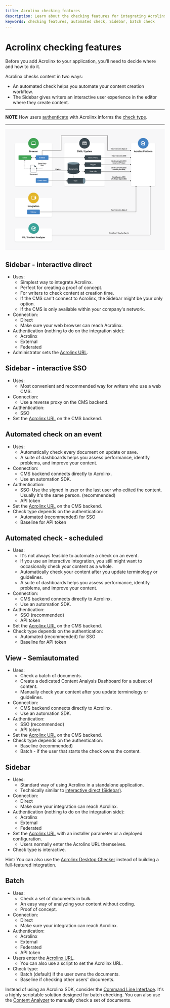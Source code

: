 ```yaml
---
title: Acrolinx checking features
description: Learn about the checking features for integrating Acrolinx.
keywords: checking features, automated check, Sidebar, batch check 
---
```


# Acrolinx checking features

Before you add Acrolinx to your application, you'll need to decide where and how to do it.

Acrolinx checks content in two ways:

* An automated check helps you automate your content creation workflow.
* The Sidebar gives writers an interactive user experience in the editor where they create content.

---
**NOTE**
How users [authenticate](configuration.md#Authentication) with Acrolinx informs the [check type](check-types.md).

---

![Overview of integration options](images/integration-types.png)

## Sidebar - interactive direct

* Uses:
    + Simplest way to integrate Acrolinx.
    + Perfect for creating a proof of concept.
    + For writers to check content at creation time.
    + If the CMS can't connect to Acrolinx, the Sidebar might be your only option.
    + If the CMS is only available within your company's network.
* Connection:
    + Direct
    + Make sure your web browser can reach Acrolinx.
* Authentication (nothing to do on the integration side):
    + Acrolinx
    + External
    + Federated
* Administrator sets the [Acrolinx URL](configuration.md#Acrolinx-URL).

## Sidebar - interactive SSO

* Uses:
    + Most convenient and recommended way for writers who use a web CMS.
* Connection:
    + Use a reverse proxy on the CMS backend.
* Authentication:
    + SSO
* Set the [Acrolinx URL](configuration.md#Acrolinx-URL) on the CMS backend.

## Automated check on an event

* Uses:
    + Automatically check every document on update or save.
    + A suite of dashboards helps you assess performance, identify problems, and improve your content.
* Connection:
    + CMS backend connects directly to Acrolinx.
    + Use an automation SDK.
* Authentication:
    + SSO: Use the signed in user or the last user who edited the content. Usually it's the same person. (recommended)
    + API token
* Set the [Acrolinx URL](configuration.md#Acrolinx-URL) on the CMS backend.
* Check type depends on the authentication:
    + Automated (recommended) for SSO
    + Baseline for API token

## Automated check - scheduled

* Uses:
    + It's not always feasible to automate a check on an event.
    + If you use an interactive integration, you still might want to occasionally check your content as a whole.
    + Automatically check your content after you update terminology or guidelines.
    + A suite of dashboards helps you assess performance, identify problems, and improve your content.
* Connection:
    + CMS backend connects directly to Acrolinx.
    + Use an automation SDK.
* Authentication:
    + SSO (recommended)
    + API token
* Set the [Acrolinx URL](configuration.md#Acrolinx-URL) on the CMS backend.
* Check type depends on the authentication:
    + Automated (recommended) for SSO
    + Baseline for API token

## View - Semiautomated

* Uses:
    + Check a batch of documents.
    + Create a dedicated Content Analysis Dashboard for a subset of content.
    + Manually check your content after you update terminology or guidelines.
* Connection:
    + CMS backend connects directly to Acrolinx.
    + Use an automation SDK.
* Authentication:
    + SSO (recommended)
    + API token
* Set the [Acrolinx URL](configuration.md#Acrolinx-URL) on the CMS backend.
* Check type depends on the authentication:
    + Baseline (recommended)
    + Batch - if the user that starts the check owns the content.

## Sidebar

* Uses:
    + Standard way of using Acrolinx in a standalone application.
    + Technically similar to [interactive direct (Sidebar)](#sidebar-interactive-direct).
* Connection:
    + Direct
    + Make sure your integration can reach Acrolinx.
* Authentication (nothing to do on the integration side):
    + Acrolinx
    + External
    + Federated
* Set the [Acrolinx URL](configuration.md#Acrolinx-URL) with an installer parameter or a deployed configuration.
    + Users normally enter the Acrolinx URL themselves.
* Check type is interactive.

Hint: You can also use the [Acrolinx Desktop Checker](https://support.acrolinx.com/hc/en-us/sections/20389701192978-Desktop-Checker) instead of building
a full-featured integration.

## Batch

* Uses:
    + Check a set of documents in bulk.
    + An easy way of analyzing your content without coding.
    + Proof of concept.
* Connection:
    + Direct
    + Make sure your integration can reach Acrolinx.
* Authentication:
    + Acrolinx
    + External
    + Federated
    + API token
* Users enter the [Acrolinx URL](configuration.md#Acrolinx-URL).
    + You can also use a script to set the Acrolinx URL.
* Check type:
    + Batch (default) if the user owns the documents.
    + Baseline if checking other users' documents.

Instead of using an Acrolinx SDK, consider the [Command Line Interface](https://support.acrolinx.com/hc/en-us/sections/10210853773970-Command-Line-Interface-CLI-).
It's a highly scriptable solution designed for batch checking.
You can also use the [Content Analyzer](https://support.acrolinx.com/hc/en-us/sections/10210712471442-Content-Analyzer) to manually check a set of documents.
